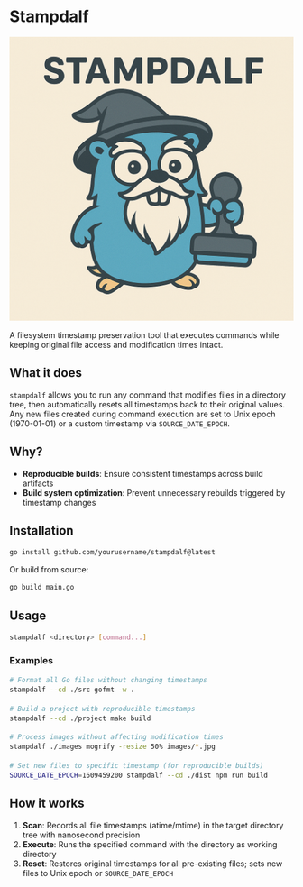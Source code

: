 # Stampdalf

![stampdalf](./icon/stampdalf.png)

A filesystem timestamp preservation tool that executes commands while keeping
original file access and modification times intact.

## What it does

`stampdalf` allows you to run any command that modifies files in a directory
tree, then automatically resets all timestamps back to their original values. 
Any new files created during command execution are set to Unix epoch 
(1970-01-01) or a custom timestamp via `SOURCE_DATE_EPOCH`.

## Why?

- **Reproducible builds**: Ensure consistent timestamps across build artifacts
- **Build system optimization**: Prevent unnecessary rebuilds triggered by timestamp changes

## Installation

```bash
go install github.com/yourusername/stampdalf@latest
```

Or build from source:

```bash
go build main.go
```

## Usage

```bash
stampdalf <directory> [command...]
```

### Examples

```bash
# Format all Go files without changing timestamps
stampdalf --cd ./src gofmt -w .

# Build a project with reproducible timestamps
stampdalf --cd ./project make build

# Process images without affecting modification times
stampdalf ./images mogrify -resize 50% images/*.jpg

# Set new files to specific timestamp (for reproducible builds)
SOURCE_DATE_EPOCH=1609459200 stampdalf --cd ./dist npm run build
```

## How it works

1. **Scan**: Records all file timestamps (atime/mtime) in the target directory tree with nanosecond precision
2. **Execute**: Runs the specified command with the directory as working directory
3. **Reset**: Restores original timestamps for all pre-existing files; sets new files to Unix epoch or `SOURCE_DATE_EPOCH`
